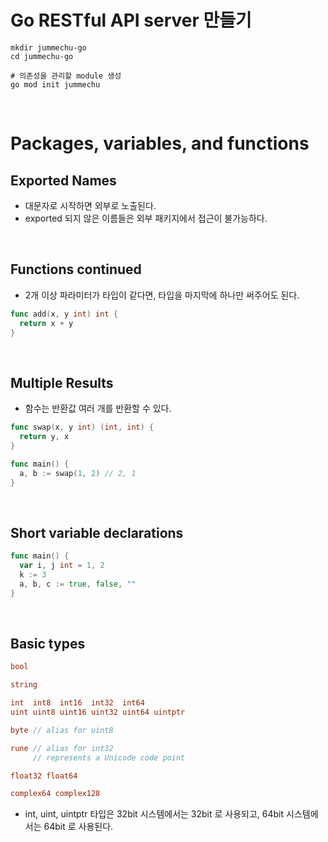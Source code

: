 # Go RESTful API server 만들기





```shell
mkdir jummechu-go
cd jummechu-go

# 의존성을 관리할 module 생성
go mod init jummechu
```

<br />

# Packages, variables, and functions

## Exported Names

- 대문자로 시작하면 외부로 노출된다.
- exported 되지 않은 이름들은 외부 패키지에서 접근이 불가능하다.

<br />

## Functions continued

- 2개 이상 파라미터가 타입이 같다면, 타입을 마지막에 하나만 써주어도 된다.

```go
func add(x, y int) int {
  return x + y
}
```

<br />

## Multiple Results

- 함수는 반환값 여러 개를 반환할 수 있다.

```go
func swap(x, y int) (int, int) {
  return y, x
}

func main() {
  a, b := swap(1, 2) // 2, 1
}
```

<br />

## Short variable declarations

```go
func main() {
  var i, j int = 1, 2
  k := 3
  a, b, c := true, false, ""
}
```

<br />

## Basic types

```go
bool

string

int  int8  int16  int32  int64
uint uint8 uint16 uint32 uint64 uintptr

byte // alias for uint8

rune // alias for int32
     // represents a Unicode code point

float32 float64

complex64 complex128
```

- int, uint, uintptr 타입은 32bit 시스템에서는 32bit 로 사용되고, 64bit 시스템에서는 64bit 로 사용된다. 

